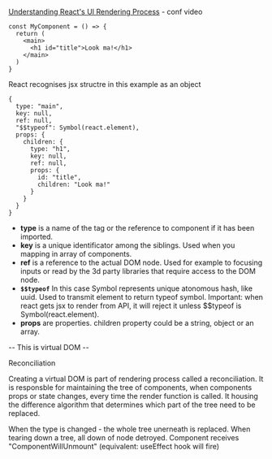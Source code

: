 [Understanding React's UI Rendering Process](https://www.youtube.com/watch?v=i793Qm6kv3U&ab_channel=CrossComm%2CInc.) - conf video

```
const MyComponent = () => {
  return (
    <main>
      <h1 id="title">Look ma!</h1>
    </main>
  )
}
```

React recognises jsx structre in this example as an object
```
{
  type: "main",
  key: null,
  ref: null,
  "$$typeof": Symbol(react.element),
  props: {
    children: {
      type: "h1",
      key: null,
      ref: null,
      props: {
        id: "title",
        children: "Look ma!"
      }
    }
  }
}
```

- **type** is a name of the tag or the reference to component if it has been imported.
- **key** is a unique identificator among the siblings. Used when you mapping in array of components.
- **ref** is a reference to the actual DOM node. Used for example to focusing inputs or read by the 3d party libraries that require access to the DOM node.
- **`$$typeof`** In this case Symbol represents unique atonomous hash, like uuid. Used to transmit element to return typeof symbol. Important: when react gets jsx to render from API, it will reject it unless $$typeof is Symbol(react.element).
- **props** are properties. children property could be a string, object or an array.

-- This is virtual DOM --

Reconciliation

Creating a virtual DOM is part of rendering process called a reconciliation. It is responsble for maintaining the tree of components, when components props or state changes, every time the render function is called. It housing the difference algorithm that determines which part of the tree need to be replaced.

When the type is changed - the whole tree unerneath is replaced. When tearing down a tree, all down of node detroyed. Component receives "ComponentWillUnmount" (equivalent: useEffect hook will fire)